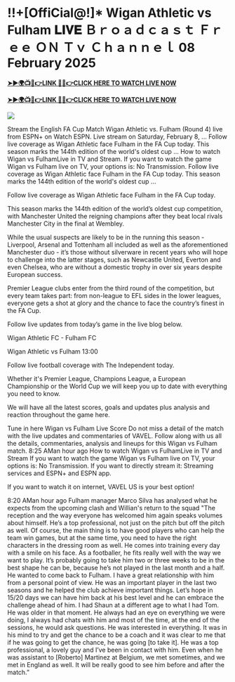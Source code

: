 # !!+[OffiCial@!]* Wigan Athletic vs Fulham 𝐋𝐈𝐕𝐄 Ｂｒｏａｄｃａｓｔ Ｆｒｅｅ ＯＮ Ｔｖ Ｃｈａｎｎｅｌ 08 February 2025

**[➤►🌍📺📱👉LINK 🔴✅👉CLICK HERE TO WATCH LIVE NOW](https://mr-juniior.blogspot.com/2025/02/ef.html)**

**[➤►🌍📺📱👉LINK 🔴✅👉CLICK HERE TO WATCH LIVE NOW](https://mr-juniior.blogspot.com/2025/02/ef.html)**

[![](https://blogger.googleusercontent.com/img/b/R29vZ2xl/AVvXsEgw86QcRTQHa_0UF_R0Ce_BfmEP5mTpVruRVIlWCPMMqp8oWxkzZavuKovDSK7oHt7t7csMbgy3jKUoCHU7kED_YXGoogHBc3NxSi3Jurev7bBa3b51d-V1n3mFx857KlyS0FiziJpcUdJgJFovmDw3IASQPNDjw8eVi3p9JbVffFfUQEfkj3-qYllz/s686/soccer.gif)](https://mr-juniior.blogspot.com/2025/02/ef.html)

Stream the English FA Cup Match Wigan Athletic vs. Fulham (Round 4) live from ESPN+ on Watch ESPN. Live stream on Saturday, February 8, ...  Follow live coverage as Wigan Athletic face Fulham in the FA Cup today. This season marks the 144th edition of the world's oldest cup ... How to watch Wigan vs FulhamLive in TV and Stream. If you want to watch the game Wigan vs Fulham live on TV, your options is: No Transmission. Follow live coverage as Wigan Athletic face Fulham in the FA Cup today. This season marks the 144th edition of the world's oldest cup ...

Follow live coverage as Wigan Athletic face Fulham in the FA Cup today.

This season marks the 144th edition of the world’s oldest cup competition, with Manchester United the reigning champions after they beat local rivals Manchester City in the final at Wembley.

While the usual suspects are likely to be in the running this season - Liverpool, Arsenal and Tottenham all included as well as the aforementioned Manchester duo - it’s those without silverware in recent years who will hope to challenge into the latter stages, such as Newcastle United, Everton and even Chelsea, who are without a domestic trophy in over six years despite European success.

Premier League clubs enter from the third round of the competition, but every team takes part: from non-league to EFL sides in the lower leagues, everyone gets a shot at glory and the chance to face the country’s finest in the FA Cup.

Follow live updates from today’s game in the live blog below.

Wigan Athletic FC - Fulham FC

Wigan Athletic vs Fulham
13:00

Follow live football coverage with The Independent today.

Whether it's Premier League, Champions League, a European Championship or the World Cup we will keep you up to date with everything you need to know.

We will have all the latest scores, goals and updates plus analysis and reaction throughout the game here.

Tune in here Wigan vs Fulham Live Score
Do not miss a detail of the match with the live updates and commentaries of VAVEL. Follow along with us all the details, commentaries, analysis and lineups for this Wigan vs Fulham match.
8:25 AMan hour ago
How to watch Wigan vs FulhamLive in TV and Stream
If you want to watch the game Wigan vs Fulham live on TV, your options is: No Transmission.
If you want to directly stream it: Streaming services and ESPN+ and ESPN app.

If you want to watch it on internet, VAVEL US is your best option!

8:20 AMan hour ago
Fulham manager Marco Silva has analysed what he expects from the upcoming clash and Willian's return to the squad
"The reception and the way everyone has welcomed him again speaks volumes about himself. He’s a top professional, not just on the pitch but off the pitch as well. Of course, the main thing is to have good players who can help the team win games, but at the same time, you need to have the right characters in the dressing room as well. He comes into training every day with a smile on his face. As a footballer, he fits really well with the way we want to play. It’s probably going to take him two or three weeks to be in the best shape he can be, because he’s not played in the last month and a half. He wanted to come back to Fulham. I have a great relationship with him from a personal point of view. He was an important player in the last two seasons and he helped the club achieve important things. Let’s hope in 15/20 days we can have him back at his best level and he can embrace the challenge ahead of him. I had Shaun at a different age to what I had Tom. He was older in that moment. He always had an eye on everything we were doing, I always had chats with him and most of the time, at the end of the sessions, he would ask questions. He was interested in everything. It was in his mind to try and get the chance to be a coach and it was clear to me that if he was going to get the chance, he was going [to take it]. He was a top professional, a lovely guy and I’ve been in contact with him. Even when he was assistant to [Roberto] Martinez at Belgium, we met sometimes, and we met in England as well. It will be really good to see him before and after the match.”
